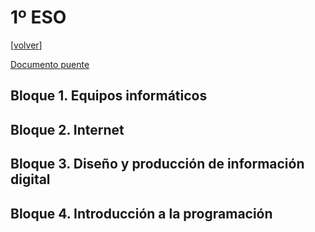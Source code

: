 # 1º ESO
[[volver](../README.md)]

[Documento puente](TIC_1r_ESO_DOC_PONT.pdf)

## Bloque 1. Equipos informáticos

## Bloque 2. Internet

## Bloque 3. Diseño y producción de información digital

## Bloque 4. Introducción a la programación


